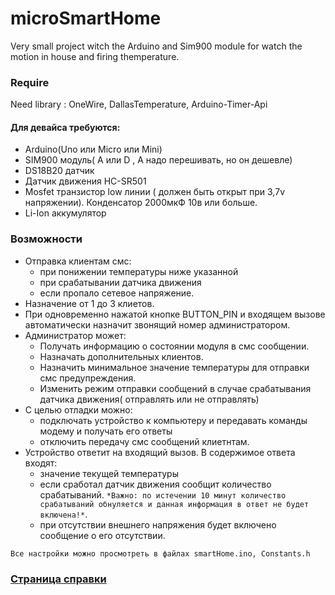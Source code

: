 # microSmartHome
Very small project witch the Arduino and Sim900 module for watch the motion in house and firing themperature.
### Require
Need library : OneWire, DallasTemperature, Arduino-Timer-Api
#### Для девайса требуются:
  + Arduino(Uno или Micro или Mini)
  + SIM900 модуль( А или D , A надо перешивать, но он дешевле)
  + DS18B20 датчик
  + Датчик движения HC-SR501
  + Mosfet транзистор low линии ( должен быть открыт при 3,7v напряжении). Конденсатор 2000мкФ 10в или больше.
  + Li-Ion аккумулятор
### Возможности
 + Отправка клиентам смс: 
    * при понижении температуры ниже указанной
    * при срабатывании датчика движения
    * если пропало сетевое напряжение.
 + Назначение от 1 до 3 клиетов.
 + При одновременно нажатой кнопке BUTTON_PIN  и входящем вызове автоматически назначит звонящий номер администратором.
 +  Администратор может:
    * Получать информацию о состоянии модуля в смс сообщении.
    * Назначать дополнительных клиентов.
    * Назначить минимальное значение температуры для отправки смс предупреждения.
    * Изменить режим отправки сообщений в случае срабатывания датчика движения( отправлять или не отправлять)
 + С целью отладки можно:
    * подключать устройство к компьютеру и передавать команды модему  и получать его ответы  
    * отключить передачу смс сообщений клиетнтам.
 + Устройство ответит на входящий вызов. В содержимое ответа входят:
    * значение  текущей температуры
    * если сработал датчик движения сообщит количество срабатываний. `*Важно: по истечении 10 минут количество срабатываний обнуляется и данная информация в ответ не будет включена!*`.
    * при отсутствии внешнего напряжения будет включено сообщение о его отсутствии.

`Все настройки можно просмотреть в файлах smartHome.ino, Constants.h`

### [Страница cправки](https://andre-i.github.io/microSmartHome/Index_ru.html)
   
    
